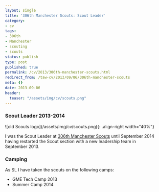 ```yaml
---
layout: single
title: '306th Manchester Scouts: Scout Leader'
category:
- cv
tags:
- 306th
- Manchester
- scouting
- scouts
status: publish
type: post
published: true
permalink: /cv/2013/306th-manchester-scouts.html
redirect_from: /taw-cv/2013/09/06/306th-manchester-scouts
meta: {}
date: 2013-09-06
header:
  teaser: "/assets/img/cv/scouts.png"
---
```

<h3>Scout Leader 2013-2014</h3>
![old Scouts logo](/assets/img/cv/scouts.png){: .align-right width="40%"}
<p>I was the Scout Leader at <a target="_blank" href="https://www.306th.org.uk/">306th Manchester Scouts</a> until September 2014 having restarted the Scout section with a new leadership team in September 2013.</p>
<h3>Camping</h3>
<p>As SL I have taken the scouts on the following camps:</p>
<ul>
  <li>GME Tech Camp 2013</li>
  <li>Summer Camp 2014</li>
</ul>